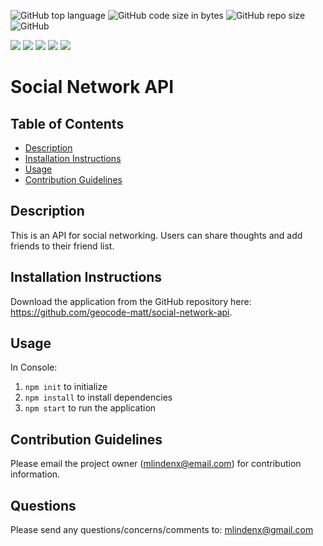 ![GitHub top language](https://img.shields.io/github/languages/top/geocode-matt/social-network-api)
![GitHub code size in bytes](https://img.shields.io/github/languages/code-size/geocode-matt/social-network-api)
![GitHub repo size](https://img.shields.io/github/repo-size/geocode-matt/social-network-api)
![GitHub](https://img.shields.io/github/license/geocode-matt/social-network-api)

<p align="left">
    <img src="https://img.shields.io/badge/javascript-yellow" />
    <img src="https://img.shields.io/badge/express-orange" />
    <img src="https://img.shields.io/badge/MongoDB-blue"  />
    <img src="https://img.shields.io/badge/mongoose-red"  />
    <img src="https://img.shields.io/badge/moment-blue"  />
</p>

# Social Network API

  ## Table of Contents
  * [Description](#description)
  * [Installation Instructions](#installation-instructions)
  * [Usage](#usage)
  * [Contribution Guidelines](#contribution-guidelines)
  
  ## Description
  This is an API for social networking. Users can share thoughts and add friends to their friend list.

  ## Installation Instructions
  Download the application from the GitHub repository here: https://github.com/geocode-matt/social-network-api.
  
  ## Usage
  In Console:
  1) `npm init` to initialize 
  2) `npm install` to install dependencies
  3) `npm start` to run the application

  ## Contribution Guidelines
  Please email the project owner (mlindenx@email.com) for contribution information. 

  ## Questions
  Please send any questions/concerns/comments to: mlindenx@gmail.com